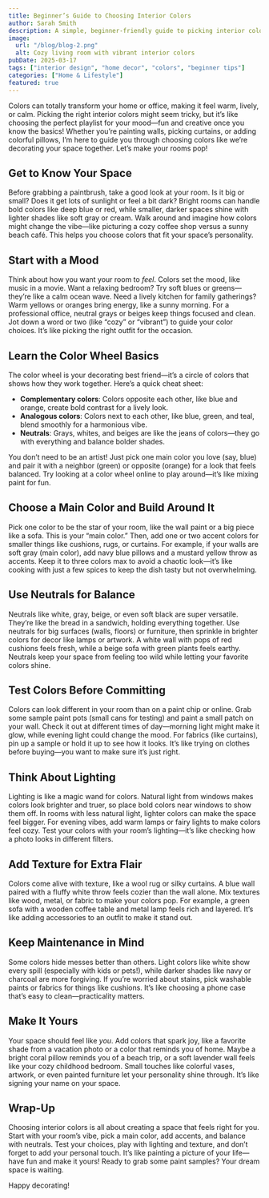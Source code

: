 ```yaml
---
title: Beginner’s Guide to Choosing Interior Colors
author: Sarah Smith
description: A simple, beginner-friendly guide to picking interior colors that make your home or office feel vibrant, cozy, and uniquely yours.
image:
  url: "/blog/blog-2.png"
  alt: Cozy living room with vibrant interior colors
pubDate: 2025-03-17
tags: ["interior design", "home decor", "colors", "beginner tips"]
categories: ["Home & Lifestyle"]
featured: true
---
```


Colors can totally transform your home or office, making it feel warm, lively, or calm. Picking the right interior colors might seem tricky, but it’s like choosing the perfect playlist for your mood—fun and creative once you know the basics! Whether you’re painting walls, picking curtains, or adding colorful pillows, I’m here to guide you through choosing colors like we’re decorating your space together. Let’s make your rooms pop!

## Get to Know Your Space

Before grabbing a paintbrush, take a good look at your room. Is it big or small? Does it get lots of sunlight or feel a bit dark? Bright rooms can handle bold colors like deep blue or red, while smaller, darker spaces shine with lighter shades like soft gray or cream. Walk around and imagine how colors might change the vibe—like picturing a cozy coffee shop versus a sunny beach café. This helps you choose colors that fit your space’s personality.

## Start with a Mood

Think about how you want your room to _feel_. Colors set the mood, like music in a movie. Want a relaxing bedroom? Try soft blues or greens—they’re like a calm ocean wave. Need a lively kitchen for family gatherings? Warm yellows or oranges bring energy, like a sunny morning. For a professional office, neutral grays or beiges keep things focused and clean. Jot down a word or two (like “cozy” or “vibrant”) to guide your color choices. It’s like picking the right outfit for the occasion.

## Learn the Color Wheel Basics

The color wheel is your decorating best friend—it’s a circle of colors that shows how they work together. Here’s a quick cheat sheet:

- **Complementary colors**: Colors opposite each other, like blue and orange, create bold contrast for a lively look.
- **Analogous colors**: Colors next to each other, like blue, green, and teal, blend smoothly for a harmonious vibe.
- **Neutrals**: Grays, whites, and beiges are like the jeans of colors—they go with everything and balance bolder shades.

You don’t need to be an artist! Just pick one main color you love (say, blue) and pair it with a neighbor (green) or opposite (orange) for a look that feels balanced. Try looking at a color wheel online to play around—it’s like mixing paint for fun.

## Choose a Main Color and Build Around It

Pick one color to be the star of your room, like the wall paint or a big piece like a sofa. This is your “main color.” Then, add one or two accent colors for smaller things like cushions, rugs, or curtains. For example, if your walls are soft gray (main color), add navy blue pillows and a mustard yellow throw as accents. Keep it to three colors max to avoid a chaotic look—it’s like cooking with just a few spices to keep the dish tasty but not overwhelming.

## Use Neutrals for Balance

Neutrals like white, gray, beige, or even soft black are super versatile. They’re like the bread in a sandwich, holding everything together. Use neutrals for big surfaces (walls, floors) or furniture, then sprinkle in brighter colors for decor like lamps or artwork. A white wall with pops of red cushions feels fresh, while a beige sofa with green plants feels earthy. Neutrals keep your space from feeling too wild while letting your favorite colors shine.

## Test Colors Before Committing

Colors can look different in your room than on a paint chip or online. Grab some sample paint pots (small cans for testing) and paint a small patch on your wall. Check it out at different times of day—morning light might make it glow, while evening light could change the mood. For fabrics (like curtains), pin up a sample or hold it up to see how it looks. It’s like trying on clothes before buying—you want to make sure it’s just right.

## Think About Lighting

Lighting is like a magic wand for colors. Natural light from windows makes colors look brighter and truer, so place bold colors near windows to show them off. In rooms with less natural light, lighter colors can make the space feel bigger. For evening vibes, add warm lamps or fairy lights to make colors feel cozy. Test your colors with your room’s lighting—it’s like checking how a photo looks in different filters.

## Add Texture for Extra Flair

Colors come alive with texture, like a wool rug or silky curtains. A blue wall paired with a fluffy white throw feels cozier than the wall alone. Mix textures like wood, metal, or fabric to make your colors pop. For example, a green sofa with a wooden coffee table and metal lamp feels rich and layered. It’s like adding accessories to an outfit to make it stand out.

## Keep Maintenance in Mind

Some colors hide messes better than others. Light colors like white show every spill (especially with kids or pets!), while darker shades like navy or charcoal are more forgiving. If you’re worried about stains, pick washable paints or fabrics for things like cushions. It’s like choosing a phone case that’s easy to clean—practicality matters.

## Make It Yours

Your space should feel like _you_. Add colors that spark joy, like a favorite shade from a vacation photo or a color that reminds you of home. Maybe a bright coral pillow reminds you of a beach trip, or a soft lavender wall feels like your cozy childhood bedroom. Small touches like colorful vases, artwork, or even painted furniture let your personality shine through. It’s like signing your name on your space.

## Wrap-Up

Choosing interior colors is all about creating a space that feels right for you. Start with your room’s vibe, pick a main color, add accents, and balance with neutrals. Test your choices, play with lighting and texture, and don’t forget to add your personal touch. It’s like painting a picture of your life—have fun and make it yours! Ready to grab some paint samples? Your dream space is waiting.

Happy decorating!
